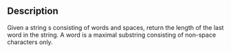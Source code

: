 ## Description
Given a string s consisting of words and spaces, return the length of the last word in the string.
A word is a maximal substring consisting of non-space characters only.
